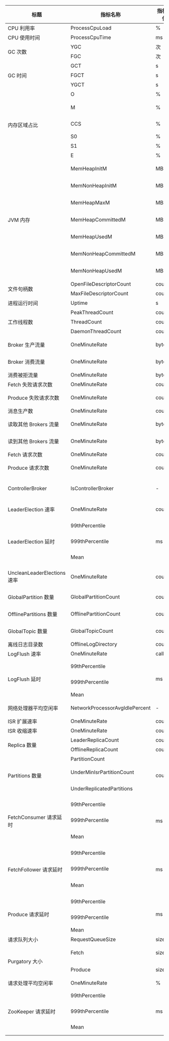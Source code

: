 <table>
<thead>
<tr>
<th>标题</th>
<th>指标名称</th>
<th>指标单位</th>
<th>指标含义</th>
</tr>
</thead>
<tbody><tr>
<td>CPU 利用率</td>
<td>ProcessCpuLoad</td>
<td>%</td>
<td>进程 CPU 利用率</td>
</tr>
<tr>
<td>CPU 使用时间</td>
<td>ProcessCpuTime</td>
<td>ms</td>
<td>CPU 累计使用时间</td>
</tr>
<tr>
<td rowspan=2>GC 次数</td>
<td>YGC</td>
<td>次</td>
<td>Young GC 次数</td>
</tr>
<tr>
<td>FGC</td>
<td>次</td>
<td>Full GC 次数</td>
</tr>
<tr>
<td rowspan=3>GC 时间</td>
<td>GCT</td>
<td>s</td>
<td>垃圾回收时间消耗</td>
</tr>
<tr>
<td>FGCT</td>
<td>s</td>
<td>Full GC 消耗时间</td>
</tr>
<tr>
<td>YGCT</td>
<td>s</td>
<td>Young GC 消耗时间</td>
</tr>
<tr>
<td rowspan=6>内存区域占比</td>
<td>O</td>
<td>%</td>
<td>Old 区内存使用占比</td>
</tr>
<tr>
<td>M</td>
<td>%</td>
<td>Metaspace 区内存使用占比</td>
</tr>
<tr>
<td>CCS</td>
<td>%</td>
<td>Compressed class space 区内存使用占比</td>
</tr>
<tr>
<td>S0</td>
<td>%</td>
<td>Survivor 0区内存使用占比</td>
</tr>
<tr>
<td>S1</td>
<td>%</td>
<td>Survivor 1区内存使用占比</td>
</tr>
<tr>
<td>E</td>
<td>%</td>
<td>Eden 区内存使用占比</td>
</tr>
<tr>
<td rowspan=7>JVM 内存</td>
<td>MemHeapInitM</td>
<td>MB</td>
<td>JVM 初始 HeapMemory 的数量</td>
</tr>
<tr>
<td>MemNonHeapInitM</td>
<td>MB</td>
<td>JVM 初始 NonHeapMemory 的数量</td>
</tr>
<tr>
<td>MemHeapMaxM</td>
<td>MB</td>
<td>JVM 配置的 HeapMemory 的数量</td>
</tr>
<tr>
<td>MemHeapCommittedM</td>
<td>MB</td>
<td>JVM 当前已经提交的  HeapMemory 的数量</td>
</tr>
<tr>
<td>MemHeapUsedM</td>
<td>MB</td>
<td>JVM 当前已经使用的  HeapMemory 的数量</td>
</tr>
<tr>
<td>MemNonHeapCommittedM</td>
<td>MB</td>
<td>JVM 当前已经提交的 NonHeapMemory 的数量</td>
</tr>
<tr>
<td>MemNonHeapUsedM</td>
<td>MB</td>
<td>JVM 当前已经使用的 NonHeapMemory 的数量</td>
</tr>
<tr>
<td rowspan=2>文件句柄数</td>
<td>OpenFileDescriptorCount</td>
<td>count</td>
<td>已打开文件描述符数</td>
</tr>
<tr>
<td>MaxFileDescriptorCount</td>
<td>count</td>
<td>最大文件描述符数</td>
</tr>
<tr>
<td>进程运行时间</td>
<td>Uptime</td>
<td>s</td>
<td>进程运行时间</td>
</tr>
<tr>
<td rowspan=3>工作线程数</td>
<td>PeakThreadCount</td>
<td>count</td>
<td>峰值线程数</td>
</tr>
<tr>
<td>ThreadCount</td>
<td>count</td>
<td>总线程数量</td>
</tr>
<tr>
<td>DaemonThreadCount</td>
<td>count</td>
<td>Daemon 线程数量</td>
</tr>
<tr>
<td>Broker 生产流量</td>
<td>OneMinuteRate</td>
<td>bytes/s</td>
<td>一分钟 Broker 生产消息流量</td>
</tr>
<tr>
<td>Broker 消费流量</td>
<td>OneMinuteRate</td>
<td>bytes/s</td>
<td>一分钟 Broker 消费消息流量</td>
</tr>
<tr>
<td>消费被拒流量</td>
<td>OneMinuteRate</td>
<td>bytes/s</td>
<td>一分钟 Topic 请求被拒速率</td>
</tr>
<tr>
<td>Fetch 失败请求次数</td>
<td>OneMinuteRate</td>
<td>count/s</td>
<td>一分钟 Fetch 失败请求次数</td>
</tr>
<tr>
<td>Produce 失败请求次数</td>
<td>OneMinuteRate</td>
<td>count/s</td>
<td>一分钟 Produce 失败请求次数</td>
</tr>
<tr>
<td>消息生产数</td>
<td>OneMinuteRate</td>
<td>count/s</td>
<td>一分钟消息生产速率</td>
</tr>
<tr>
<td>读取其他 Brokers 流量</td>
<td>OneMinuteRate</td>
<td>bytes/s</td>
<td>一分钟读取其他 brokers 速率</td>
</tr>
<tr>
<td>读到其他 Brokers 流量</td>
<td>OneMinuteRate</td>
<td>bytes/s</td>
<td>一分钟读到其他 brokers 速率</td>
</tr>
<tr>
<td>Fetch 请求次数</td>
<td>OneMinuteRate</td>
<td>count/s</td>
<td>一分钟 Fetch 总请求速率</td>
</tr>
<tr>
<td>Produce 请求次数</td>
<td>OneMinuteRate</td>
<td>count/s</td>
<td>一分钟 Produce 总请求速率</td>
</tr>
<tr>
<td>ControllerBroker</td>
<td>IsControllerBroker</td>
<td>-</td>
<td>Controller所在Broker上的指标值是1，其它Broker上的值是 0</td>
</tr>
<tr>
<td>LeaderElection 速率</td>
<td>OneMinuteRate</td>
<td>count/s</td>
<td>一分钟 LeaderElection 速率</td>
</tr>
<tr>
<td rowspan=3>LeaderElection 延时</td>
<td>99thPercentile</td>
<td rowspan=3>ms</td>
<td>LeaderElection 延时_99thPercentile</td>
</tr>
<tr>
<td>999thPercentile</td>
<td>LeaderElection 延时_999thPercentile</td>
</tr>
<tr>
<td>Mean</td>
<td>LeaderElection 延时_Mean</td>
</tr>
<tr>
<td>UncleanLeaderElections 速率</td>
<td>OneMinuteRate</td>
<td>count/s</td>
<td>一分钟 UncleanLeaderElections 速率</td>
</tr>
<tr>
<td>GlobalPartition 数量</td>
<td>GlobalPartitionCount</td>
<td>count</td>
<td>此控制器观察到的全局分区数</td>
</tr>
<tr>
<td>OfflinePartitions 数量</td>
<td>OfflinePartitionCount</td>
<td>count</td>
<td>此控制器观察到的离线分区数</td>
</tr>
<tr>
<td>GlobalTopic 数量</td>
<td>GlobalTopicCount</td>
<td>count</td>
<td>该控制器观察到的 GlobalTopic 的数量</td>
</tr>
<tr>
<td>离线日志目录数</td>
<td>OfflineLogDirectory</td>
<td>count</td>
<td>离线日志目录数量</td>
</tr>
<tr>
<td>LogFlush 速率</td>
<td>OneMinuteRate</td>
<td>calls/s</td>
<td>一分钟消息日志刷新速率</td>
</tr>
<tr>
<td rowspan=3>LogFlush 延时</td>
<td>99thPercentile</td>
<td rowspan=3>ms</td>
<td>LogFlush 延时_99thPercentile</td>
</tr>
<tr>
<td>999thPercentile</td>
<td>LogFlush 延时_999thPercentile</td>
</tr>
<tr>
<td>Mean</td>
<td>LogFlush 延时_Mean</td>
</tr>
<tr>
<td>网络处理器平均空闲率</td>
<td>NetworkProcessorAvgIdlePercent</td>
<td>-</td>
<td>网络线程池线程平均的空闲比例</td>
</tr>
<tr>
<td>ISR 扩展速率</td>
<td>OneMinuteRate</td>
<td>count/s</td>
<td>一分钟 ISR 扩展速率</td>
</tr>
<tr>
<td>ISR 收缩速率</td>
<td>OneMinuteRate</td>
<td>count/s</td>
<td>一分钟 ISR 收缩速率</td>
</tr>
<tr>
<td rowspan=2>Replica 数量</td>
<td>LeaderReplicaCount</td>
<td>count</td>
<td>离线 Replica 数量</td>
</tr>
<tr>
<td>OfflineReplicaCount</td>
<td>count</td>
<td>Leader Replica 数量</td>
</tr>
<tr>
<td rowspan=3>Partitions 数量</td>
<td>PartitionCount</td>
<td rowspan=3>count</td>
<td>Partition 数量</td>
</tr>
<tr>
<td>UnderMinIsrPartitionCount</td>
<td>最小 In-Sync  Replica(ISR) 计数下的分区数量</td>
</tr>
<tr>
<td>UnderReplicatedPartitions</td>
<td>UnderReplicatedPartitions 数量</td>
</tr>
<tr>
<td rowspan=3>FetchConsumer 请求延时</td>
<td>99thPercentile</td>
<td rowspan=3>ms</td>
<td>FetchConsumer 请求时间_99thPercentile</td>
</tr>
<tr>
<td>999thPercentile</td>
<td>FetchConsumer 请求时间_999thPercentile</td>
</tr>
<tr>
<td>Mean</td>
<td>平均 FetchConsumer 请求时间</td>
</tr>
<tr>
<td rowspan=3>FetchFollower 请求延时</td>
<td>99thPercentile</td>
<td rowspan=3>ms</td>
<td>FetchFollower 请求时间_99thPercentile</td>
</tr>
<tr>
<td>999thPercentile</td>
<td>FetchFollower 请求时间_999thPercentile</td>
</tr>
<tr>
<td>Mean</td>
<td>平均 FetchFollower 请求时间</td>
</tr>
<tr>
<td rowspan=3>Produce 请求延时</td>
<td>99thPercentile</td>
<td rowspan=3>ms</td> 
<td>Produce 请求时间_99thPercentile</td>
</tr>
<tr>
<td>999thPercentile</td>
<td>Produce 请求时间_999thPercentile</td>
</tr>
<tr>
<td>Mean</td>
<td>平均 Produce 请求时间</td>
</tr>
<tr>
<td>请求队列大小</td>
<td>RequestQueueSize</td>
<td>size</td>
<td>请求队列大小</td>
</tr>
<tr>
<td rowspan=2>Purgatory 大小</td>
<td>Fetch</td>
<td>size</td>
<td>请求在 fetch purgatory 等待的数量</td>
</tr>
<tr>
<td>Produce</td>
<td>size </td>
<td>请求在 producer  purgatory 等待的数量</td>
</tr>
<tr>
<td>请求处理平均空闲率</td>
<td>OneMinuteRate</td>
<td>%</td>
<td>一分钟请求处理空闲率</td>
</tr>
<tr>
<td rowspan=3>ZooKeeper 请求延时</td>
<td>99thPercentile</td>
<td rowspan=3>ms</td>
<td>ZooKeeper 请求延时_99thPercentile</td>
</tr>
<tr>
<td>999thPercentile</td>
<td>ZooKeeper 请求延时_999thPercentile</td>
</tr>
<tr>
<td>Mean</td>
<td>ZooKeeper 请求延时_Mean</td>
</tr>
</tbody></table>
